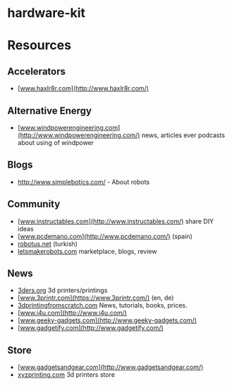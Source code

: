 # hardware-kit

# Resources

## Accelerators

* [www.haxlr8r.com](http://www.haxlr8r.com/) 

## Alternative Energy
* [www.windpowerengineering.com](http://www.windpowerengineering.com/) news, articles ever podcasts about using of windpower

## Blogs

* http://www.simplebotics.com/ - About robots

## Community

* [www.instructables.com](http://www.instructables.com/) share DIY ideas
* [www.pcdemano.com](http://www.pcdemano.com/) (spain)
* [robotus.net](http://robotus.net/) (turkish)
* [letsmakerobots.com](http://letsmakerobots.com/) marketplace, blogs, review

## News

* [3ders.org](http://3ders.org/) 3d printers/printings
* [www.3printr.com](https://www.3printr.com/) (en, de)
* [3dprintingfromscratch.com](http://3dprintingfromscratch.com/) News, tutorials, books, prices.
* [www.i4u.com](http://www.i4u.com/)
* [www.geeky-gadgets.com](http://www.geeky-gadgets.com/)
* [www.gadgetify.com](http://www.gadgetify.com/)

## Store

* [www.gadgetsandgear.com](http://www.gadgetsandgear.com/)
* [xyzprinting.com](http://xyzprinting.com/) 3d printers store
